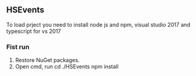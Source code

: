 ## HSEvents

To load prject you need to install node js and npm, visual studio 2017 and typescript for vs 2017

### Fist run

1. Restore NuGet packages.
2. Open cmd, run
cd ./HSEvents
npm install

